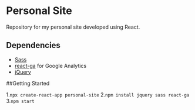 # Personal Site 

Repository for my personal site developed using React.

## Dependencies

- [Sass](https://sass-lang.com/)
- [react-ga](https://github.com/react-ga/react-ga) for Google Analytics
- [jQuery](https://jquery.com/)

##Getting Started

1.`npx create-react-app personal-site`
2.`npm install jquery sass react-ga`
3.`npm start`
